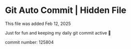# Git Auto Commit | Hidden File

This file was added Feb 12, 2025

Just for fun and keeping my daily git commit active 🤪

commit number: 125804
